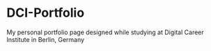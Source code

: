 # DCI-Portfolio
My personal portfolio page designed while studying at Digital Career Institute in Berlin, Germany
